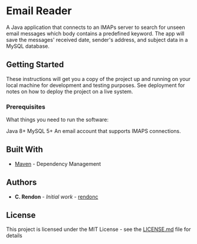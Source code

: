 # Email Reader

A Java application that connects to an IMAPs server to search for unseen email messages which body contains a predefined
keyword. The app will save the messages' received date, sender's address, and subject data in a MySQL database.

## Getting Started

These instructions will get you a copy of the project up and running on your local machine for development and testing purposes. See deployment for notes on how to deploy the project on a live system.

### Prerequisites

What things you need to run the software:

Java 8+
MySQL 5+
An email account that supports IMAPS connections.

## Built With

* [Maven](https://maven.apache.org/) - Dependency Management

## Authors

* **C. Rendon** - *Initial work* - [rendonc](https://github.com/rendonc)

## License

This project is licensed under the MIT License - see the [LICENSE.md](LICENSE.md) file for details
